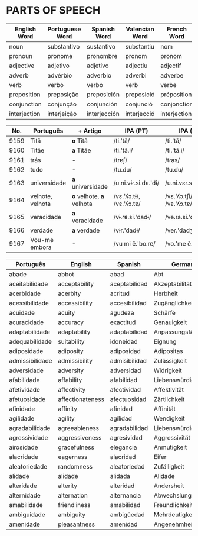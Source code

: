 

# PARTS OF SPEECH

| English Word | Portuguese Word | Spanish Word | Valencian Word |  French Word | German Word | Italian Word   |
|--------------|-----------------|--------------|----------------|---------------|-------------|---------------|
| noun         | substantivo     | sustantivo   | substantiu     | nom           | Nomen       | nome          |
| pronoun      | pronome         | pronombre    | pronom         | pronom        | Pronomen    | pronome       |
| adjective    | adjetivo        | adjetivo     | adjectiu       | adjectif      | Adjektiv    | aggettivo     |
| adverb       | advérbio        | adverbio     | adverbi        | adverbe       | Adverb      | avverbio      |
| verb         | verbo           | verbo        | verb           | verbe         | Verb        | verbo         |
| preposition  | preposição      | preposición  | preposició     | préposition   | Präposition | preposizione  |
| conjunction  | conjunção       | conjunción   | conjunció      | conjonction   | Konjunktion | congiunzione  |
| interjection | interjeição     | interjección | interjecció    | interjection  | Interjektion | esclamazione |



| No. | Português | + Artigo | IPA (PT) | IPA (BR) | TP | EN | ES |
|-----|-----------|----------|----------|----------|----|----|----|
| 9159 | Titã | **o** Titã | /ti.'tã/ | /ti.'tã/ | sm | Titan | Titán |
| 9160 | Titãe | **a** Titãe | /ti.'tã.i/ | /ti.'tã.i/ | sf | Titaness | Titánide |
| 9161 | trás | **-** | /tɾɐʃ/ | /tɾas/ | prep | behind | detrás |
| 9162 | tudo | **-** | /tu.du/ | /tu.du/ | pron | everything | todo |
| 9163 | universidade | **a** universidade | /u.ni.vɨɾ.si.dɐ.'dɨ/ | /u.ni.vɛɾ.si.dɐ.'dʒi/ | sf | university | universidad |
| 9164 | velhote, velhota | **o** velhote, **a** velhota | /vɛ.'ʎɔ.tɨ/, /vɛ.'ʎɔ.tɐ/ | /vɛ.'ʎɔ.tʃi/, /vɛ.'ʎɔ.tɐ/ | sm, sf slang | old man, old woman | viejo, vieja |
| 9165 | veracidade | **a** veracidade | /vɨ.ɾɐ.si.'dadɨ/ | /ve.ɾa.si.'dadʒi/ | sf | truthfulness | veracidad |
| 9166 | verdade | **a** verdade | /vɨɾ.'dadɨ/ | /veɾ.'dadʒi/ | sf | truth | verdad |
| 9167 | Vou-me embora | **-** | /vu mɨ ẽ.'bo.ɾɐ/ | /vo.'me ẽ.'bo.ɾɐ/ | express | I'm leaving | Me voy |



| Português | English | Spanish | German | Valencian | Italian |
|-----------|---------|---------|--------|-----------|---------|
| abade | abbot | abad | Abt | abat | abate |
| aceitabilidade | acceptability | aceptabilidad | Akzeptabilität | acceptabilitat | accettabilità |
| acerbidade | acerbity | acritud | Herbheit | acidesa | acerbità |
| acessibilidade | accessibility | accesibilidad | Zugänglichkeit | accessibilitat | accessibilità |
| acuidade | acuity | agudeza | Schärfe | agudesa | acume |
| acuracidade | accuracy | exactitud | Genauigkeit | acuracitat | accuratezza |
| adaptabilidade | adaptability | adaptabilidad | Anpassungsfähigkeit | adaptabilitat | adattabilità |
| adequabilidade | suitability | idoneidad | Eignung | adequabilitat | adeguatezza |
| adiposidade | adiposity | adiposidad | Adipositas | adipositat | adiposità |
| admissibilidade | admissibility | admisibilidad | Zulässigkeit | admissibilitat | ammissibilità |
| adversidade | adversity | adversidad | Widrigkeit | adversitat | avversità |
| afabilidade | affability | afabilidad | Liebenswürdigkeit | afabilitat | affabilità |
| afetividade | affectivity | afectividad | Affektivität | afectivitat | affettività |
| afetuosidade | affectionateness | afectuosidad | Zärtlichkeit | afectuositat | affettuosità |
| afinidade | affinity | afinidad | Affinität | afinidad | affinità |
| agilidade | agility | agilidad | Wendigkeit | agilitat | agilità |
| agradabilidade | agreeableness | agradabilidad | Liebenswürdigkeit | agradabilitat | gradevolezza |
| agressividade | aggressiveness | agresividad | Aggressivität | agressivitat | aggressività |
| airosidade | gracefulness | elegancia | Anmutigkeit | airejositat | agiatezza |
| alacridade | eagerness | alacridad | Eifer | alacritat | alacrità |
| aleatoriedade | randomness | aleatoriedad | Zufälligkeit | aleatorietat | aleatorietà |
| alidade | alidade | alidada | Alidade | alidada | alidada |
| alteridade | alterity | alteridad | Andersheit | alteritat | alterità |
| alternidade | alternation | alternancia | Abwechslung | alternància | alternanza |
| amabilidade | friendliness | amabilidad | Freundlichkeit | amabilitat | amabilità |
| ambiguidade | ambiguity | ambigüedad | Mehrdeutigkeit | ambigüitat | ambiguità |
| amenidade | pleasantness | amenidad | Angenehmheit | amenitat | amenità |



